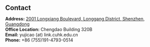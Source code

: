<h1 id="contact"></h1>

<h2 style="margin: 60px 0px 10px;">Contact</h2>

<p><strong>Address:</strong> <a href="https://maps.app.goo.gl/HozeTHQEHmNbXocD9">2001 Longxiang Boulevard, Longgang District, Shenzhen, Guangdong</a>
<br />
<strong>Office Location:</strong> Chengdao Building 320B
<br />
<strong>Email:</strong> <email>yujicao (at) link.cuhk.edu.cn</email>
<br />
<strong>Phone:</strong> +86 (755)191-4793-0514 </p>
